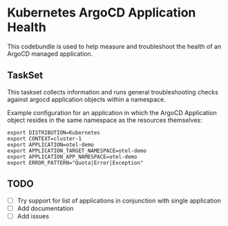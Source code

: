 # Kubernetes ArgoCD Application Health
This codebundle is used to help measure and troubleshoot the health of an ArgoCD managed application. 

## TaskSet
This taskset collects information and runs general troubleshooting checks against argocd application objects within a namespace.

Example configuration for an application in which the ArgoCD Application object resides in the same namespace as the resources themselves: 
```
export DISTRIBUTION=Kubernetes
export CONTEXT=cluster-1
export APPLICATION=otel-demo
export APPLICATION_TARGET_NAMESPACE=otel-demo
export APPLICATION_APP_NAMESPACE=otel-demo
export ERROR_PATTERN="Quota|Error|Exception"
```

## TODO
- [ ] Try support for list of applications in conjunction with single application
- [ ] Add documentation
- [ ] Add issues
